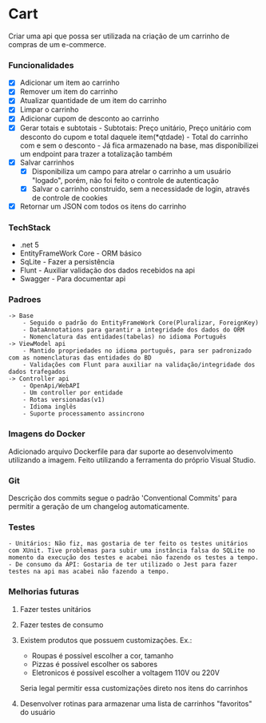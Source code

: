 # Cart

Criar uma api que possa ser utilizada na criação de um carrinho de compras de um e-commerce.

### Funcionalidades
- [x] Adicionar um item ao carrinho
- [x] Remover um item do carrinho
- [x] Atualizar quantidade de um item do carrinho
- [x] Limpar o carrinho
- [x] Adicionar cupom de desconto ao carrinho       
- [x] Gerar totais e subtotais
        - Subtotais: Preço unitário, Preço unitário com desconto do cupom e total daquele item(*qtdade)
        - Total do carrinho com e sem o desconto - Já fica armazenado na base, mas disponibilizei um endpoint para trazer a totalização também
- [x] Salvar carrinhos 
    - [x] Disponibiliza um campo para atrelar o carrinho a um usuário "logado", porém, não foi feito o controle de autenticação
    - [x] Salvar o carrinho construido, sem a necessidade de login, através de controle de cookies
- [x] Retornar um JSON com todos os itens do carrinho

### TechStack
- .net 5 
- EntityFrameWork Core - ORM básico
- SqLite - Fazer a persistência 
- Flunt - Auxiliar validação dos dados recebidos na api
- Swagger - Para documentar api

### Padroes
    -> Base
        - Seguido o padrão do EntityFrameWork Core(Pluralizar, ForeignKey)
        - DataAnnotations para garantir a integridade dos dados do ORM
        - Nomenclatura das entidades(tabelas) no idioma Português     
    -> ViewModel api
        - Mantido propriedades no idioma português, para ser padronizado com as nomenclaturas das entidades do BD
        - Validações com Flunt para auxiliar na validação/integridade dos dados trafegados
    -> Controller api
        - OpenApi/WebAPI
        - Um controller por entidade
        - Rotas versionadas(v1)
        - Idioma inglês
        - Suporte processamento assincrono       

### Imagens do Docker
Adicionado arquivo Dockerfile para dar suporte ao desenvolvimento utilizando a imagem.
Feito utilizando a ferramenta do próprio Visual Studio.

### Git
Descrição dos commits segue o padrão 'Conventional Commits' para permitir a geração de um changelog automaticamente.

### Testes
    - Unitários: Não fiz, mas gostaria de ter feito os testes unitários com XUnit. Tive problemas para subir uma instância falsa do SQLite no momento da execução dos testes e acabei não fazendo os testes a tempo.  
    - De consumo da API: Gostaria de ter utilizado o Jest para fazer testes na api mas acabei não fazendo a tempo.

### Melhorias futuras
1. Fazer testes unitários
2. Fazer testes de consumo
3. Existem produtos que possuem customizações. Ex.: 
    - Roupas é possível escolher a cor, tamanho
    - Pizzas é possível escolher os sabores
    - Eletronicos é possível escolher a voltagem 110V ou 220V
    
    Seria legal permitir essa customizações direto nos itens do carrinhos
4. Desenvolver rotinas para armazenar uma lista de carrinhos "favoritos" do usuário

